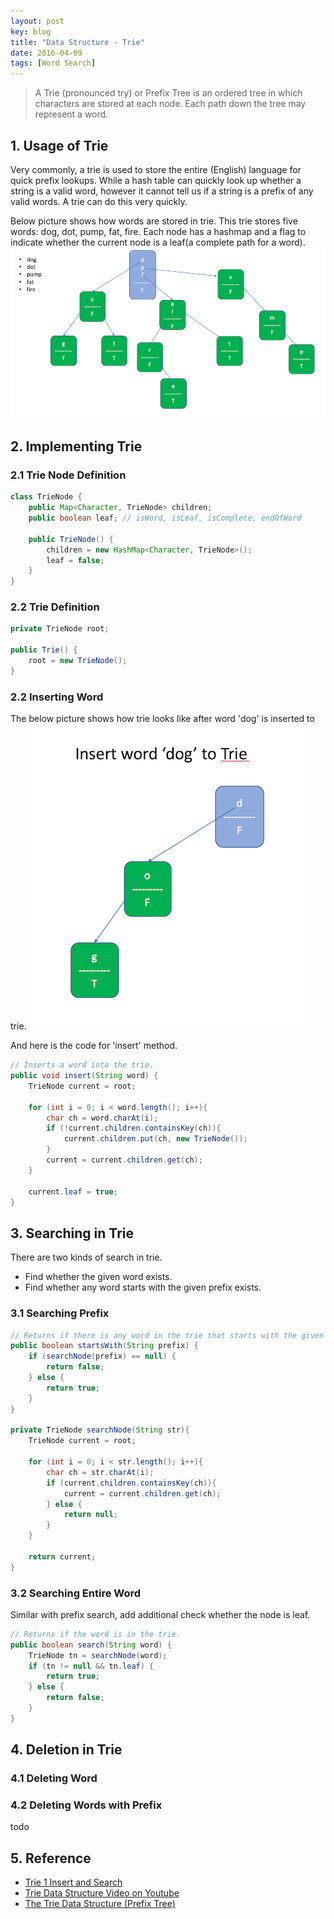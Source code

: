 ```yaml
---
layout: post
key: blog
title: "Data Structure - Trie"
date: 2016-04-09
tags: [Word Search]
---
```


> A Trie (pronounced try) or Prefix Tree is an ordered tree in which characters are stored at each node. Each path down the tree may
represent a word.

## 1. Usage of Trie
Very commonly, a trie is used to store the entire (English) language for quick prefix lookups. While a hash table can quickly look up whether a string is a valid word, however it cannot tell us if a string is a prefix of any valid words. A trie can do this very quickly.

Below picture shows how words are stored in trie. This trie stores five words: dog, dot, pump, fat, fire. Each node has a hashmap and a flag to indicate whether the current node is a leaf(a complete path for a word).
![image](/public/posts/2017-04-09/trie.png)  

## 2. Implementing Trie
### 2.1 Trie Node Definition
```java
class TrieNode {
    public Map<Character, TrieNode> children;
    public boolean leaf; // isWord, isLeaf, isComplete, endOfWord

    public TrieNode() {
        children = new HashMap<Character, TrieNode>();
        leaf = false;
    }
}
```

### 2.2 Trie Definition
```java
private TrieNode root;

public Trie() {
    root = new TrieNode();
}
```

### 2.2 Inserting Word
The below picture shows how trie looks like after word 'dog' is inserted to trie.
![image](/public/posts/2017-04-09/insert.png)  

And here is the code for 'insert' method.
```java
// Inserts a word into the trie.
public void insert(String word) {
    TrieNode current = root;

    for (int i = 0; i < word.length(); i++){
        char ch = word.charAt(i);
        if (!current.children.containsKey(ch)){
            current.children.put(ch, new TrieNode());
        }
        current = current.children.get(ch);
    }

    current.leaf = true;
}
```
## 3. Searching in Trie
There are two kinds of search in trie.
* Find whether the given word exists.
* Find whether any word starts with the given prefix exists.

### 3.1 Searching Prefix
```java
// Returns if there is any word in the trie that starts with the given prefix.
public boolean startsWith(String prefix) {
    if (searchNode(prefix) == null) {
        return false;
    } else {
        return true;
    }
}

private TrieNode searchNode(String str){
    TrieNode current = root;

    for (int i = 0; i < str.length(); i++){
        char ch = str.charAt(i);
        if (current.children.containsKey(ch)){
            current = current.children.get(ch);
        } else {
            return null;
        }
    }

    return current;
}
```

### 3.2 Searching Entire Word
Similar with prefix search, add additional check whether the node is leaf.
```java
// Returns if the word is in the trie.
public boolean search(String word) {
    TrieNode tn = searchNode(word);
    if (tn != null && tn.leaf) {
        return true;
    } else {
        return false;
    }
}
```
## 4. Deletion in Trie
### 4.1 Deleting Word
### 4.2 Deleting Words with Prefix
todo

## 5. Reference
* [Trie 1 Insert and Search](http://www.geeksforgeeks.org/trie-insert-and-search/)
* [Trie Data Structure Video on Youtube](https://www.youtube.com/watch?v=AXjmTQ8LEoI&t=272s)
* [The Trie Data Structure (Prefix Tree)](https://medium.freecodecamp.org/trie-prefix-tree-algorithm-ee7ab3fe3413)
